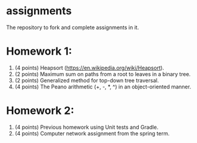 # assignments
The repository to fork and complete assignments in it.

# Homework 1:
1. (4 points) Heapsort (https://en.wikipedia.org/wiki/Heapsort).
2. (2 points) Maximum sum on paths from a root to leaves in a binary tree.
3. (2 points) Generalized method for top-down tree traversal.
4. (4 points) The Peano arithmetic (+, -, *, ^) in an object-oriented manner.

# Homework 2:
1. (4 points) Previous homework using Unit tests and Gradle.
2. (4 points) Computer network assignment from the spring term.
